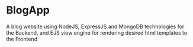 # BlogApp
A blog website using NodeJS, ExpressJS and MongoDB technologies for the Backend, and EJS view engine for rendering desired html templates to the Frontend
